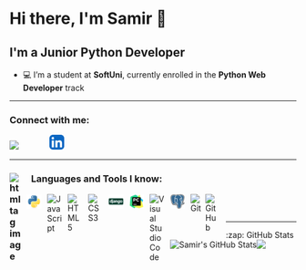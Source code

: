 # Hi there, I'm Samir 👋 

## I'm a Junior Python Developer

- 💻 I’m a student at **SoftUni**, currently enrolled in the **Python Web Developer** track

---

### Connect with me:

[<img src="https://cdn2.iconfinder.com/data/icons/social-media-2285/512/1_Instagram_colored_svg_1-512.png" width="26px" style="padding-right:50px">](https://www.instagram.com/sami.nzf/?hl=bg)
[<img src="https://github.com/tandpfun/skill-icons/blob/main/icons/LinkedIn.svg" alt="linkedin" width="26px">]([https://www.linkedin.com/in/samir-nazif-06b2a9314/])

---

### <img align="left" alt="html tag image" src="https://media2.giphy.com/media/QssGEmpkyEOhBCb7e1/giphy.gif?cid=ecf05e47a0n3gi1bfqntqmob8g9aid1oyj2wr3ds3mg700bl&rid=giphy.gif" width="25" style="margin-right: 5px;"> &nbsp; Languages and Tools I know:

<img align="left" alt="Python" width="26px" src="https://github.com/devicons/devicon/blob/v2.14.0/icons/python/python-original.svg" style="padding-right:10px;" />
<img align="left" alt="JavaScript" width="26px" src="https://cdn.jsdelivr.net/gh/devicons/devicon/icons/javascript/javascript-original.svg" style="padding-right:10px;" />
<img align="left" alt="HTML5" width="26px" src="https://cdn.jsdelivr.net/gh/devicons/devicon/icons/html5/html5-original.svg" style="padding-right:10px;" />
<img align="left" alt="CSS3" width="26px" src="https://cdn.jsdelivr.net/gh/devicons/devicon/icons/css3/css3-original.svg" style="padding-right:10px;" />

<img align="left" alt="Django" width="26px" src="https://github.com/devicons/devicon/blob/v2.14.0/icons/django/django-original.svg" style="padding-right:10px;" />

<img align="left" alt="PyCharm" width="26px" src="https://github.com/devicons/devicon/blob/v2.14.0/icons/pycharm/pycharm-original.svg" style="padding-right:10px;" />
<img align="left" alt="Visual Studio Code" width="26px" src="https://cdn.jsdelivr.net/gh/devicons/devicon/icons/vscode/vscode-original.svg" style="padding-right:10px;" />

<img align="left" alt="PostgreSQL" width="26px" src="https://github.com/devicons/devicon/blob/v2.14.0/icons/postgresql/postgresql-original.svg" style="padding-right:10px;" />

<img align="left" alt="Git" width="26px" src="[![Anurag's GitHub stats](https://github-readme-stats.vercel.app/api?username=samirnzf)](https://github.com/anuraghazra/github-readme-stats)" />
<img align="left" alt="GitHub" width="26px" src="https://user-images.githubusercontent.com/3369400/139447912-e0f43f33-6d9f-45f8-be46-2df5bbc91289.png" style="padding-right:10px;" />

<br />
<br />

---

<summary>:zap: GitHub Stats</summary>

<div>
  <img height="160" align="left" alt="Samir's GitHub Stats" src="![Samirnzf's Stats](https://github-readme-stats.vercel.app/api?username=Samirnzf&theme=vue-dark&show_icons=true&hide_border=true&count_private=true)" />
  <img height="160" src="![Top Langs](https://github-readme-stats.vercel.app/api/top-langs/?username=anuraghazra&hide_progress=true)" />
</div>
